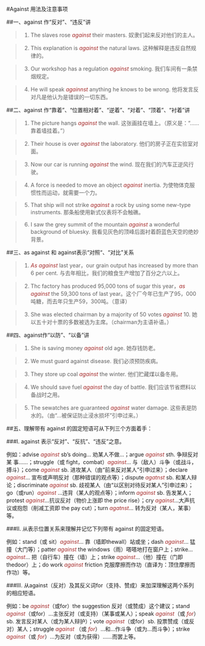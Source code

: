 #Against 用法及注意事项


##一、against 作“反对”、“违反”讲

> 1. The slaves rose *against* their masters. 奴隶们起来反对他们的主人。

> 2. This explanation is *against* the natural laws. 这种解释是违反自然规律的。

> 3. Our workshop has a regulation *against* smoking. 我们车间有一条禁烟规定。

> 4. He will speak *againnst* anything he knows to be wrong. 他将发言反对凡是他认为是错误的一切东西。


##二、against 作“靠着”、“位置相对着”、“逆着”、“对着”、“顶着”、“衬着”讲

> 1. The picture hangs *against* the wall. 这张画挂在墙上。（原义是：“……靠着墙挂着。”）

> 2. Their house is over *against* the laboratory. 他们的房子正在实验室对面。

> 3. Now our car is running *against* the wind. 现在我们的汽车正逆风行驶。

> 4. A force is needed to move an object *against* inertia. 为使物体克服惯性而运动，就需要一个力。

> 5. That ship will not strike *against* a rock by using some new-type instruments. 那条船使用新式仪表将不会触礁。

> 6. I saw the grey summit of the mountain *against* a wonderful background of bluesky. 我看见灰色的顶峰后面衬着蔚蓝色天空的绝妙背景。

##三、as against 和 against表示“对照“、“对比”关系

> 1. *As against* last year，our grain output has increased by more than 6 per cent. 与去年相比，我们的粮食生产增加了百分之六以上。

> 2. Thc factory has produced 95,000 tons of sugar this year，*as against* the 59,300 tons of last year。这个厂今年已生产了95，000吨糖，而去年只生产59，300吨。（意译）

> 3. She was elected chairman by a majority of 50 votes *against* 10. 她以五十对十票的多数被选为主席。（chairman为主语补语。）

##四、against作“以防”、“以备”讲

> 1. She is saving money *against* old age. 她存钱防老。

> 2. We must guard against disease. 我们必须预防疾病。

> 3. They store up coal *against* the winter. 他们贮藏煤以备冬用。

> 4. We should save fuel *against* the day of battle. 我们应该节省燃料以备战时之用。

> 5. The sewatches are guaranteed *against* water damage. 这些表是防水的。（由“…被保证防止浸水损坏”引申过来。）


##五、理解带有 against 的固定短语可从下列三个方面着手：

###Ⅰ. against 表示“反对”、“反抗”、“违反”之意。

例如：advise *against* sb’s doing… 劝某人不做…；argue *against* sth. 争辩反对某 事……；struggle（或 fight，combat）*against*… 与（敌人）斗争（或战斗，搏斗）；come *against* sb. 进攻某人（由“前来反对某人”引申过来）；declare *against*… 宣布或声明反对（那种错误的观点等）；dispute *agatnst* sb. 和某人辩论；discriminate *against* sb. 歧视某人（由“以区别对待反对某人”引申过来）；go（或run）*against* …违背（某人的观点等）；inform *against* sb. 告发某人；protest *against*…抗议反对（物价上涨即 the price rise）；cry *against*…大声抗议或抱怨（削减工资即 the pay cut）；turn *agatnst*… 转为反对（某人，某事）等。


###II. 从表示位置关系来理解并记忆下列带有 against 的固定短语。

例如：stand（或 sit）*against*… 靠（墙即thewall）站或坐；dash *against*… 猛撞（大门等）；patter *against* the windows（雨）嗒嗒地打在窗户上；strike… *against*… 把（自行车）撞在（墙）上；strike *against*…（他）撞在（门即thedoor）上；do work *against* friction 克服摩擦而作功（直译为：顶住摩擦而作功）等。


###III. 从against（反对）及其反义词for（支持、赞成）来加深理解这两个系列的相应短语。

例如：be *against*（或for）the suggestion 反对（或赞成）这个建议；stand *against*（或for）…主张反对（或支持）（某事或某人）；speak *against*（或 *for*）sb. 发言反对某人（或为某人辩护）；vote *against*（或for）sb. 投票赞成（或反对）某人；struggle *against* （或 *for*）…和…作斗争（或为…而斗争）；strike *against*（或 *for*）…为反对（或为获得）……而罢上等。

<style>em {color: brown;}</style>